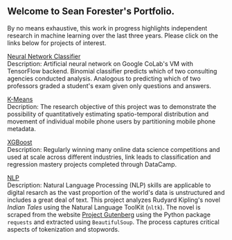 ## Welcome to Sean Forester's Portfolio.  
By no means exhaustive, this work in progress highlights independent research in machine learning over the last three years. Please click on the links below for projects of interest.

[Neural Network Classifier](https://github.com/lonesome-data/Colab_ANN_Classifier)<br/>
Description: Artificial neural network on Google CoLab's VM with TensorFlow backend. Binomial classifier predicts which of two consulting agencies conducted analysis. Analogous to predicting which of two professors graded a student's exam given only questions and answers.

[K-Means](https://github.com/lonesome-data/OS4601_Advanced_Data_Analysis)<br/>
Decription: The research objective of this project was to demonstrate the possibility of quantitatively estimating spatio-temporal distribution and movement of individual mobile phone users by partitioning mobile phone metadata.   

[XGBoost](https://github.com/lonesome-data/XGBoost) <br/>
Description: Regularly winning many online data science competitions and used at scale across different industries, link leads to classification and regression mastery projects completed through DataCamp. 

[NLP](https://github.com/lonesome-data/CY3650-Project)<br/>
Description: Natural Language Processing (NLP) skills are applicable to digital resarch as the vast proportion of the world's data is unstructured and includes a great deal of text.  This project analyzes Rudyard Kipling's novel *Indian Tales* using the Natural Language ToolKit (`nltk`). The novel is scraped from the website [Project Gutenberg](https://www.gutenberg.org/) using the Python package `requests` and extracted using `BeautifulSoup`. The process captures critical aspects of tokenization and stopwords. 
